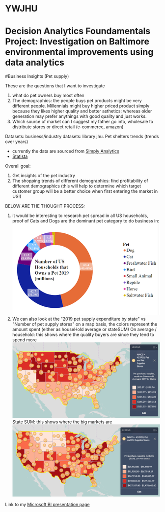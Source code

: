 # YWJHU
# Decision Analytics Foundamentals Project: Investigation on Baltimore environmental improvements using data analytics

#Business Insights (Pet supply)

These are the questions that I want to investigate

1. what do pet owners buy most often
2. The demographics: the people buys pet products might be very different people. Millennials might buy higher priced product simply because they likes higher quality and better asthetics; whereas older generation may prefer anythings with good quality and just works.
3. Which source of market can I suggest my father go into, wholesale to distribute stores or direct retail (e-commerce, amazon)

Datasets:
business/industry datasets: library jhu. Pet shelters trends (trends over years)
- currently the data are sourced from [Simply Analytics](https://app-simplyanalytics-com.proxy1.library.jhu.edu/)
- [Statista](https://www-statista-com.proxy1.library.jhu.edu/)

Overall goal:
1. Get insights of the pet industry
2. The shopping trends of different demographics: find profitability of different demographics (this will help to determine which target customer group will be a better choice when first entering the market in US!)

BELOW ARE THE THOUGHT PROCESS:
1. it would be interesting to research pet spread in all US households, proof of Cats and Dogs are the dominant pet category to do business in:
![Alt text](https://github.com/wangyan0574/YWJHU/blob/master/Pet%20Spread.PNG)
2. We can also look at the "2019 pet supply expenditure by state" vs "Number of pet supply stores" on a map basis, the colors represent the amount spent (either as houseHold average or stateSUM)
On average / household: this shows where the quality buyers are since they tend to spend more
![Alt text](https://github.com/wangyan0574/YWJHU/blob/master/Pet%20expenditure%20(AVG)%20by%20states%202019%20(thousands)%20vs%20numbers%20of%20pet%20supply%20stores%20(quality%20buyers).PNG)
State SUM: this shows where the big markets are
![Alt text](https://github.com/wangyan0574/YWJHU/blob/master/Pet%20expenditure%20(SUM)%20by%20states%202019%20(thousands)%20vs%20numbers%20of%20pet%20supply%20stores%20(biggest%20market).PNG)

Link to my [Microsoft BI presentation page](https://app.powerbi.com/groups/me/reports/1eaf463b-d808-4553-9242-50d3a3b22df0/ReportSectiona992bde50ab65505d4b5/)

